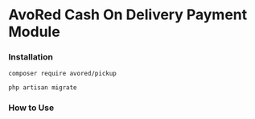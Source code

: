 # AvoRed Cash On Delivery Payment Module

### Installation

    composer require avored/pickup 
    
    php artisan migrate

### How to Use
